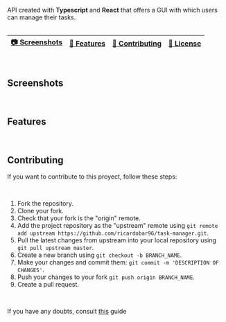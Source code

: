 API created with **Typescript** and **React** that offers a GUI with which users can manage their tasks.
<br>
<br>

| [:camera: Screenshots](#screenshots) | [📖 Features](#features) | [🤝 Contributing](#contributing) | [🔖 License](#license) |
| -------- | ----------- | ----------- | ----------- |

<br>

## Screenshots

<br>

## Features

<br>

## Contributing
If you want to contribute to this proyect, follow these steps:

<br>

1. Fork the repository.
3. Clone your fork.
4. Check that your fork is the "origin" remote.
5. Add the project repository as the "upstream" remote using `git remote add upstream https://github.com/ricardobar96/task-manager.git`.
6. Pull the latest changes from upstream into your local repository using `git pull upstream master`.
7. Create a new branch using `git checkout -b BRANCH_NAME`.
8. Make your changes and commit them: `git commit -m 'DESCRIPTION OF CHANGES'`.
9. Push your changes to your fork `git push origin BRANCH_NAME`.
10. Create a pull request.
 
<br>

If you have any doubts, consult [this](https://www.dataschool.io/how-to-contribute-on-github/) guide
